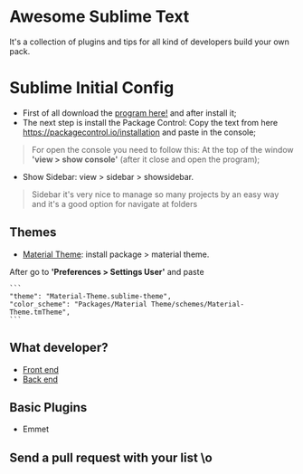 # Awesome Sublime Text
It's a collection of plugins and tips for all kind of developers build your own pack.

# Sublime Initial Config
* First of all download the [program here!](https://www.sublimetext.com/3) and after install it;
* The next step is install the Package Control: Copy the text from here <https://packagecontrol.io/installation> and paste in the console;
> For open the console you need to follow this: At the top of the window **'view > show console'** (after it close and open the program);
* Show Sidebar: view > sidebar > showsidebar.
> Sidebar it's very nice to manage so many projects by an easy way and it's a good option for navigate at folders

## Themes

* [Material Theme](https://github.com/equinusocio/material-theme): install package > material theme.

After go to **'Preferences > Settings User'** and paste 

    ```
    "theme": "Material-Theme.sublime-theme",
    "color_scheme": "Packages/Material Theme/schemes/Material-Theme.tmTheme",
    ```


## What developer?

- [Front  end](front-end.md)
- [Back  end](back-end.md)

## Basic Plugins
* Emmet

## Send a pull request with your list \o
